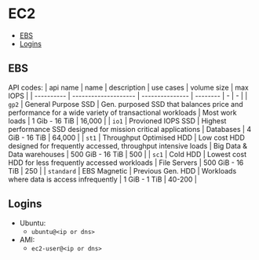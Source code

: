 # EC2


<!-- vim-markdown-toc GFM -->

* [EBS](#ebs)
* [Logins](#logins)

<!-- vim-markdown-toc -->

## EBS

API codes:
| api name   | name                     | description                                                                                         | use cases                                   | volume size      | max IOPS |
| ---------- | --------------------     | ---------------                                                                                     | --------                                    | -                | -        |
| `gp2`      | General Purpose SSD      | Gen. purposed SSD that balances price and performance for a wide variety of transactional workloads | Most work loads                             | 1 Gib - 16 TiB   | 16,000   |
| `io1`      | Provioned IOPS SSD       | Highest performance SSD designed for mission critical applications                                  | Databases                                   | 4 GiB - 16 TiB   | 64,000   |
| `st1`      | Throughput Optimised HDD | Low cost HDD designed for frequently accessed, throughput intensive loads                           | Big Data & Data warehouses                  | 500 GiB - 16 TiB | 500      |
| `sc1`      | Cold HDD                 | Lowest cost HDD for less frequently accessed workloads                                              | File Servers                                | 500 GiB - 16 TiB | 250      |
| `standard` | EBS Magnetic             | Previous Gen. HDD                                                                                   | Workloads where data is access infrequently | 1 GiB - 1 TiB    | 40-200   |


## Logins

- Ubuntu:
  - `ubuntu@<ip or dns>`
- AMI:
  - `ec2-user@<ip or dns>`
